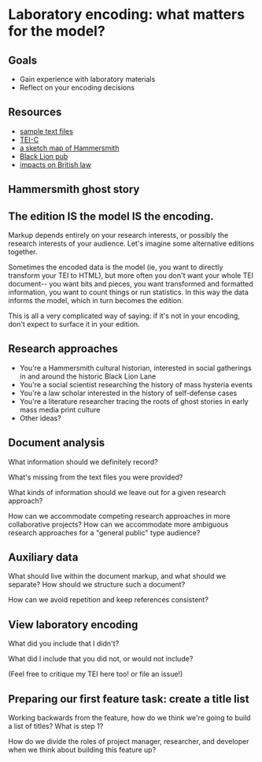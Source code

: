 # Laboratory encoding: what matters for the model?

## Goals
- Gain experience with laboratory materials
- Reflect on your encoding decisions

## Resources

- [sample text files](https://github.com/Pittsburgh-NEH-Institute/pr-app/tree/main/pr-app-tutorials/TEI-tutorial)
- [TEI-C](https://tei-c.org/release/doc/tei-p5-doc/en/html/index.html)
- [a sketch map of Hammersmith](https://www.british-history.ac.uk/survey-london/vol6/sketch-plan-hammersmith)
- [Black Lion pub](https://historicengland.org.uk/listing/the-list/list-entry/1192979)
- [impacts on British law](https://blogs.loc.gov/law/2015/10/the-case-of-a-ghost-haunted-england-for-over-two-hundred-years/)

## Hammersmith ghost story


## The edition IS the model IS the encoding.

Markup depends entirely on your research interests, or possibly the research interests of your audience.  Let's imagine some alternative editions together.

Sometimes the encoded data is the model (ie, you want to directly transform your TEI to HTML), but more often you don't want your whole TEI document-- you want bits and pieces, you want transformed and formatted information, you want to count things or run statistics. In this way the data informs the model, which in turn becomes the edition.

This is all a very complicated way of saying: if it's not in your encoding, don't expect to surface it in your edition.

## Research approaches
- You're a Hammersmith cultural historian, interested in social gatherings in and around the historic Black Lion Lane
- You're a social scientist researching the history of mass hysteria events
- You're a law scholar interested in the history of self-defense cases
- You're a literature researcher tracing the roots of ghost stories in early mass media print culture
- Other ideas?

## Document analysis
What information should we definitely record?

What's missing from the text files you were provided?

What kinds of information should we leave out for a given research approach?

How can we accommodate competing research approaches in more collaborative projects? How can we accommodate more ambiguous research approaches for a "general public" type audience?

## Auxiliary data

What should live within the document markup, and what should we separate? How should we structure such a document?

How can we avoid repetition and keep references consistent?

## View laboratory encoding
What did you include that I didn't?

What did I include that you did not, or would not include?

(Feel free to critique my TEI here too! or file an issue!)

## Preparing our first feature task: create a title list

Working backwards from the feature, how do we think we're going to build a list of titles? What is step 1?

How do we divide the roles of project manager, researcher, and developer when we think about building this feature up?










